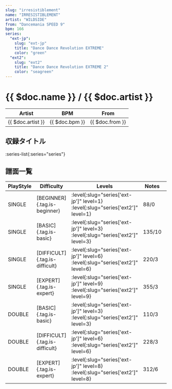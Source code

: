 ```yaml
---
slug: "irresistiblement"
name: "IRRESISTIBLEMENT"
artist: "WILDSIDE"
from: "Dancemania SPEED 9"
bpm: 166
series:
  "ext-jp":
    slug: "ext-jp"
    title: "Dance Dance Revolution EXTREME"
    color: "green"
  "ext2":
    slug: "ext2"
    title: "Dance Dance Revolution EXTREME 2"
    color: "seagreen"
---
```


# {{ $doc.name }} / {{ $doc.artist }}

|Artist|BPM|From|
|------|---|----|
|{{ $doc.artist }}|{{ $doc.bpm }}|{{ $doc.from }}|

## 収録タイトル

:series-list{:series="series"}

## 譜面一覧

|PlayStyle|Difficulty|Levels|Notes|Movie|
|---------|----------|------|-----|-----|
|SINGLE|[BEGINNER]{.tag.is-beginner}|:level{:slug="series['ext-jp']" level=1} :level{:slug="series['ext2']" level=1}|88/0||
|SINGLE|[BASIC]{.tag.is-basic}|:level{:slug="series['ext-jp']" level=3} :level{:slug="series['ext2']" level=3}|135/10||
|SINGLE|[DIFFICULT]{.tag.is-difficult}|:level{:slug="series['ext-jp']" level=6} :level{:slug="series['ext2']" level=6}|220/3||
|SINGLE|[EXPERT]{.tag.is-expert}|:level{:slug="series['ext-jp']" level=9} :level{:slug="series['ext2']" level=9}|355/3||
|DOUBLE|[BASIC]{.tag.is-basic}|:level{:slug="series['ext-jp']" level=3} :level{:slug="series['ext2']" level=3}|110/3||
|DOUBLE|[DIFFICULT]{.tag.is-difficult}|:level{:slug="series['ext-jp']" level=6} :level{:slug="series['ext2']" level=6}|228/3||
|DOUBLE|[EXPERT]{.tag.is-expert}|:level{:slug="series['ext-jp']" level=8} :level{:slug="series['ext2']" level=8}|312/6||
